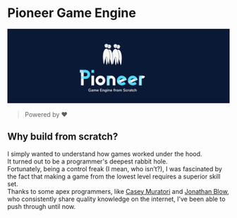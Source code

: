# Pioneer Game Engine
![Pioneer](/data/branding/pioneer_banner.png "Pioneer")

> Powered by ❤️

## Why build from scratch?
I simply wanted to understand how games worked under the hood.  
It turned out to be a programmer's deepest rabbit hole.  
Fortunately, being a control freak (I mean, who isn’t?), I was fascinated by the fact that making a game from the lowest level requires a superior skill set.  
Thanks to some apex programmers, like [Casey Muratori](https://x.com/cmuratori) and [Jonathan Blow](https://x.com/Jonathan_Blow), who consistently share quality knowledge on the internet, I’ve been able to push through until now.  
